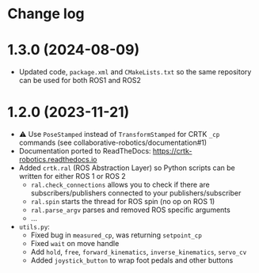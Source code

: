 Change log
==========

1.3.0 (2024-08-09)
==================

* Updated code, `package.xml` and `CMakeLists.txt` so the same repository can be used for both ROS1 and ROS2

1.2.0 (2023-11-21)
==================

* :warning: Use `PoseStamped` instead of `TransformStamped` for CRTK `_cp` commands (see collaborative-robotics/documentation#1)
* Documentation ported to ReadTheDocs: https://crtk-robotics.readthedocs.io
* Added `crtk.ral` (ROS Abstraction Layer) so Python scripts can be written for either ROS 1 or ROS 2
  * `ral.check_connections` allows you to check if there are subscribers/publishers connected to your publishers/subscriber
  * `ral.spin` starts the thread for ROS spin (no op on ROS 1)
  * `ral.parse_argv` parses and removed ROS specific arguments
  * ...
* `utils.py`:
  * Fixed bug in `measured_cp`, was returning `setpoint_cp`
  * Fixed `wait` on move handle
  * Add `hold`, `free`, `forward_kinematics`, `inverse_kinematics`, `servo_cv`
  * Added `joystick_button` to wrap foot pedals and other buttons
